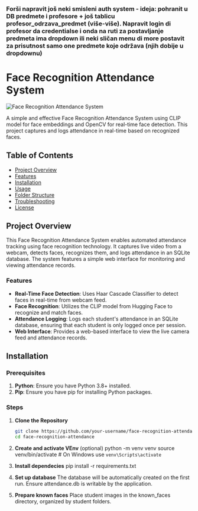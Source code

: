 ### Forši napravit još neki smisleni auth system - ideja: pohranit u DB predmete i profesore + još tablicu profesor_odrzava_predmet (više-više). Napravit login di profesor da credentialse i onda na ruti za postavljanje predmeta ima dropdown ili neki sličan menu di more postavit za prisutnost samo one predmete koje održava (njih dobije u dropdownu)

# Face Recognition Attendance System

![Face Recognition Attendance System](https://img.shields.io/badge/Face_Recognition_Attendance_System-v1.0-brightgreen)

A simple and effective Face Recognition Attendance System using CLIP model for face embeddings and OpenCV for real-time face detection. This project captures and logs attendance in real-time based on recognized faces.

## Table of Contents

- [Project Overview](#project-overview)
- [Features](#features)
- [Installation](#installation)
- [Usage](#usage)
- [Folder Structure](#folder-structure)
- [Troubleshooting](#troubleshooting)
- [License](#license)

## Project Overview

This Face Recognition Attendance System enables automated attendance tracking using face recognition technology. It captures live video from a webcam, detects faces, recognizes them, and logs attendance in an SQLite database. The system features a simple web interface for monitoring and viewing attendance records.

### Features

- **Real-Time Face Detection**: Uses Haar Cascade Classifier to detect faces in real-time from webcam feed.
- **Face Recognition**: Utilizes the CLIP model from Hugging Face to recognize and match faces.
- **Attendance Logging**: Logs each student's attendance in an SQLite database, ensuring that each student is only logged once per session.
- **Web Interface**: Provides a web-based interface to view the live camera feed and attendance records.

## Installation

### Prerequisites

1. **Python**: Ensure you have Python 3.8+ installed.
2. **Pip**: Ensure you have pip for installing Python packages.

### Steps

1. **Clone the Repository**

   ```bash
   git clone https://github.com/your-username/face-recognition-attendance.git
   cd face-recognition-attendance
   
2. **Create and activate VEnv** (optional)
python -m venv venv
source venv/bin/activate  # On Windows use `venv\Scripts\activate`

3. **Install dependecies**
pip install -r requirements.txt

5. **Set up database**
The database will be automatically created on the first run. Ensure attendance.db is writable by the application.

6. **Prepare known faces**
Place student images in the known_faces directory, organized by student folders.



